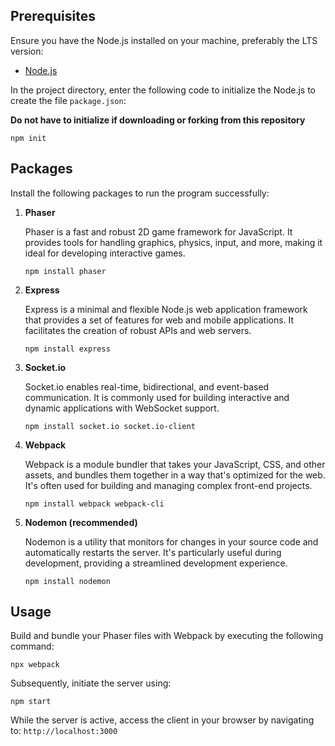 ## Prerequisites

Ensure you have the Node.js installed on your machine, preferably the LTS version:

- [Node.js](https://nodejs.org/)

In the project directory, enter the following code to initialize the Node.js to create the file ```package.json```:

**Do not have to initialize if downloading or forking from this repository**

```
npm init
```

## Packages

Install the following packages to run the program successfully:

1. **Phaser**
    
    Phaser is a fast and robust 2D game framework for JavaScript. It provides tools for handling graphics, physics, input, and more, making it ideal for developing interactive games.

    ```
    npm install phaser
    ```

2. **Express**

    Express is a minimal and flexible Node.js web application framework that provides a set of features for web and mobile applications. It facilitates the creation of robust APIs and web servers.

    ```
    npm install express
    ```

3. **Socket.io**

    Socket.io enables real-time, bidirectional, and event-based communication. It is commonly used for building interactive and dynamic applications with WebSocket support.

    ```
    npm install socket.io socket.io-client
    ```

4. **Webpack**

    Webpack is a module bundler that takes your JavaScript, CSS, and other assets, and bundles them together in a way that's optimized for the web. It's often used for building and managing complex front-end projects.

    ```
    npm install webpack webpack-cli
    ```

5. **Nodemon (recommended)**

    Nodemon is a utility that monitors for changes in your source code and automatically restarts the server. It's particularly useful during development, providing a streamlined development experience.

    ```
    npm install nodemon
    ```

## Usage

Build and bundle your Phaser files with Webpack by executing the following command:

```
npx webpack
```

Subsequently, initiate the server using:

```
npm start
```

While the server is active, access the client in your browser by navigating to: ```http://localhost:3000```
